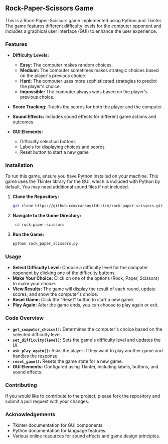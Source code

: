 ## Rock-Paper-Scissors Game

This is a Rock-Paper-Scissors game implemented using Python and Tkinter. The game features different difficulty levels for the computer opponent and includes a graphical user interface (GUI) to enhance the user experience.

### Features

- **Difficulty Levels:** 
  - **Easy:** The computer makes random choices.
  - **Medium:** The computer sometimes makes strategic choices based on the player's previous choice.
  - **Hard:** The computer uses more sophisticated strategies to predict the player's choice.
  - **Impossible:** The computer always wins based on the player's previous choice.

- **Score Tracking:** Tracks the scores for both the player and the computer.

- **Sound Effects:** Includes sound effects for different game actions and outcomes.

- **GUI Elements:** 
  - Difficulty selection buttons
  - Labels for displaying choices and scores
  - Reset button to start a new game

### Installation

To run this game, ensure you have Python installed on your machine. This game uses the Tkinter library for the GUI, which is included with Python by default. You may need additional sound files if not included.

1. **Clone the Repository:**

   ```bash
   git clone https://github.com/cansuyildiriim/rock-paper-scissors.git
    ```
2. **Navigate to the Game Directory:**

   ```bash
    cd rock-paper-scissors
    ```

3. **Run the Game:**

   ```bash
   python rock_paper_scissors.py
    ```
### Usage

- **Select Difficulty Level:** Choose a difficulty level for the computer opponent by clicking one of the difficulty buttons.
- **Make Your Choice:** Click on one of the options (Rock, Paper, Scissors) to make your choice.
- **View Results:** The game will display the result of each round, update scores, and show the computer's choice.
- **Reset Game:** Click the "Reset" button to start a new game.
- **Play Again:** After the game ends, you can choose to play again or exit.

### Code Overview

- **`get_computer_choice()`:** Determines the computer's choice based on the selected difficulty level.
- **`set_difficulty(level)`:** Sets the game's difficulty level and updates the UI.
- **`ask_play_again()`:** Asks the player if they want to play another game and handles the response.
- **`reset_game()`:** Resets the game state for a new game.
- **GUI Elements:** Configured using Tkinter, including labels, buttons, and sound effects.

### Contributing

If you would like to contribute to the project, please fork the repository and submit a pull request with your changes.

### Acknowledgements

- Tkinter documentation for GUI components.
- Python documentation for language features.
- Various online resources for sound effects and game design principles.

